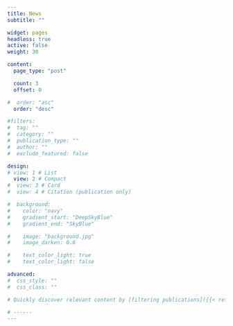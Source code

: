 ```yaml
---
title: News
subtitle: ""

widget: pages
headless: true
active: false
weight: 30

content:
  page_type: "post"

  count: 3
  offset: 0

#  order: "asc"
  order: "desc"

#filters:
#  tag: ""
#  category: ""
#  publication_type: ""
#  author: ""
#  exclude_featured: false

design:
# view: 1 # List
  view: 2 # Compact
#  view: 3 # Card
#  view: 4 # Citation (publication only)

#  background:
#    color: "navy"
#    gradient_start: "DeepSkyBlue"
#    gradient_end: "SkyBlue"

#    image: "background.jpg"
#    image_darken: 0.6

#    text_color_light: true
#    text_color_light: false

advanced:
#  css_style: ""
#  css_class: ""

# Quickly discover relevant content by [filtering publications]({{< ref "/publication/_index.md" >}}).

# ------
---
```

